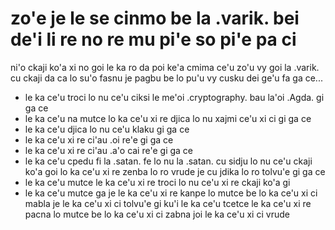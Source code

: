 zo'e je le se cinmo be la .varik. bei de'i li re no re mu pi'e so pi'e pa ci
============================================================================

ni'o ckaji ko'a xi no goi le ka ro da poi ke'a cmima ce'u zo'u vy goi la .varik. cu ckaji da ca lo su'o fasnu je pagbu be lo pu'u vy cusku dei ge'u fa ga ce...

* le ka ce'u troci lo nu ce'u ciksi le me'oi .cryptography. bau la'oi .Agda. gi ga ce
* le ka ce'u na mutce lo ka ce'u xi re djica lo nu xajmi ce'u xi ci gi ga ce
* le ka ce'u djica lo nu ce'u klaku gi ga ce
* le ka ce'u xi re ci'au .oi re'e gi ga ce
* le ka ce'u xi re ci'au .a'o cai re'e gi ga ce
* le ka ce'u cpedu fi la .satan. fe lo nu la .satan. cu sidju lo nu ce'u ckaji ko'a goi lo ka ce'u xi re zenba lo ro vrude je cu jdika lo ro tolvu'e gi ga ce
* le ka ce'u mutce le ka ce'u xi re troci lo nu ce'u xi re ckaji ko'a gi
* le ka ce'u mutce ga je le ka ce'u xi re kanpe lo mutce be lo ka ce'u xi ci mabla je le ka ce'u xi ci tolvu'e gi ku'i le ka ce'u tcetce le ka ce'u xi re pacna lo mutce be lo ka ce'u xi ci zabna joi le ka ce'u xi ci vrude
